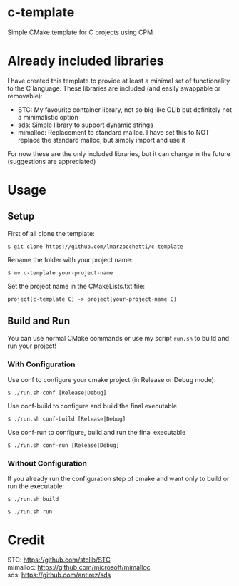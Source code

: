 # c-template
Simple CMake template for C projects using CPM 

# Already included libraries
I have created this template to provide at least a minimal set of functionality to the C language.
These libraries are included (and easily swappable or removable):
- STC: My favourite container library, not so big like GLib but definitely not a minimalistic option
- sds: Simple library to support dynamic strings
- mimalloc: Replacement to standard malloc. I have set this to NOT replace the standard malloc, but simply import and use it

For now these are the only included libraries, but it can change in the future (suggestions are appreciated)

# Usage
## Setup
First of all clone the template:
```
$ git clone https://github.com/lmarzocchetti/c-template
```

Rename the folder with your project name:
```
$ mv c-template your-project-name
```

Set the project name in the CMakeLists.txt file:
```
project(c-template C) -> project(your-project-name C)
```

## Build and Run
You can use normal CMake commands or use my script `run.sh` to build and run your project!

### With Configuration
Use conf to configure your cmake project (in Release or Debug mode): 
```
$ ./run.sh conf [Release|Debug]
```

Use conf-build to configure and build the final executable
```
$ ./run.sh conf-build [Release|Debug]
```

Use conf-run to configure, build and run the final executable
```
$ ./run.sh conf-run [Release|Debug]
```

### Without Configuration
If you already run the configuration step of cmake and want only to build or run the executable:
```
$ ./run.sh build
```

```
$ ./run.sh run
```

# Credit
STC: https://github.com/stclib/STC \
mimalloc: https://github.com/microsoft/mimalloc \
sds: https://github.com/antirez/sds
